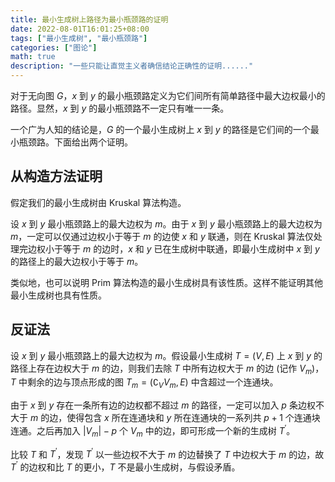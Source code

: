 ```yaml
---
title: 最小生成树上路径为最小瓶颈路的证明
date: 2022-08-01T16:01:25+08:00
tags: ["最小生成树", "最小瓶颈路"]
categories: ["图论"]
math: true
description: "一些只能让直觉主义者确信结论正确性的证明......"
---
```


对于无向图 $G$，$x$ 到 $y$ 的最小瓶颈路定义为它们间所有简单路径中最大边权最小的路径。显然，$x$ 到 $y$ 的最小瓶颈路不一定只有唯一一条。

一个广为人知的结论是，$G$ 的一个最小生成树上 $x$ 到 $y$ 的路径是它们间的一个最小瓶颈路。下面给出两个证明。

## 从构造方法证明

假定我们的最小生成树由 Kruskal 算法构造。

设 $x$ 到 $y$ 最小瓶颈路上的最大边权为 $m$。由于 $x$ 到 $y$ 最小瓶颈路上的最大边权为 $m$，一定可以仅通过边权小于等于 $m$ 的边使 $x$ 和 $y$ 联通，则在 Kruskal 算法仅处理完边权小于等于 $m$ 的边时，$x$ 和 $y$ 已在生成树中联通，即最小生成树中 $x$ 到 $y$ 的路径上的最大边权小于等于 $m$。

类似地，也可以说明 Prim 算法构造的最小生成树具有该性质。这样不能证明其他最小生成树也具有性质。

## 反证法

设 $x$ 到 $y$ 最小瓶颈路上的最大边权为 $m$。假设最小生成树 $T = (V, E)$ 上 $x$ 到 $y$ 的路径上存在边权大于 $m$ 的边，则我们去除 $T$ 中所有边权大于 $m$ 的边 (记作 $V_m$)，$T$ 中剩余的边与顶点形成的图 $T_m = (\complement_VV_m, E)$ 中含超过一个连通块。

由于 $x$ 到 $y$ 存在一条所有边的边权都不超过 $m$ 的路径，一定可以加入 $p$ 条边权不大于 $m$ 的边，使得包含 $x$ 所在连通块和 $y$ 所在连通块的一系列共 $p + 1$ 个连通块连通。之后再加入 $|V_m| - p$ 个 $V_m$ 中的边，即可形成一个新的生成树 $T^\prime$。

比较 $T$ 和 $T^\prime$，发现 $T^\prime$ 以一些边权不大于 $m$ 的边替换了 $T$ 中边权大于 $m$ 的边，故 $T^\prime$ 的边权和比 $T$ 的更小，$T$ 不是最小生成树，与假设矛盾。